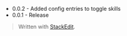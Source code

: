 * 0.0.2 - Added config entries to toggle skills
* 0.0.1 - Release


> Written with [StackEdit](https://stackedit.io/).